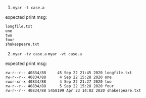 1. `myar -t case.a`

expected print msg:
```
longfile.txt
one
two
four
shakespeare.txt
```


2. `myar -tv case.a` `myar -vt case.a`

expected print msg:
```
rw-r--r-- 40834/88     45 Sep 22 21:45 2020 longfile.txt
rw-r--r-- 40834/88      4 Sep 22 15:28 2020 one
rwxr-xr-x 40834/88      4 Sep 22 21:27 2020 two
rw-r--r-- 40834/88      5 Sep 22 15:28 2020 four
rw-r--r-- 40834/88 5458199 Apr 23 14:02 2020 shakespeare.txt
```
